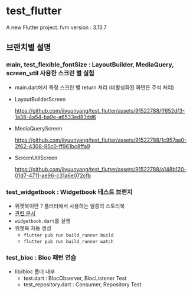 # test_flutter

A new Flutter project.
fvm version : 3.13.7

## 브랜치별 설명
### main, test_flexible_fontSize : LayoutBuilder, MediaQuery, screen_util 사용한 스크린 별 실험
- main.dart에서 특정 스크린 별 return 처리 (비활성화된 화면은 주석 처리)
- LayoutBuilderScreen

  https://github.com/jiyuunyang/test_flutter/assets/91522788/ff652df3-1a38-4a54-ba9e-a6533ed83dd6

- MediaQueryScreen

  https://github.com/jiyuunyang/test_flutter/assets/91522788/1c957aa0-2f62-4308-95c0-ff961bc8ffa9

- ScreenUtilScreen

  https://github.com/jiyuunyang/test_flutter/assets/91522788/a148b120-01d7-4711-ae96-c31a6e072cfb


### test_widgetbook : Widgetbook 테스트 브랜치 
- 위젯북이란 ? 플러터에서 사용하는 일종의 스토리북
- [관련 문서](https://docs.widgetbook.io/)
- `widgetbook.dart`를 실행
- 위젯북 자동 생성
  - `flutter pub run build_runner build`
  - `flutter pub run build_runner watch`

### test_bloc : Bloc 패턴 연습
- lib/bloc 폴더 내부
  - test.dart : BlocObserver, BlocListener Test
  - test_repository.dart : Consumer, Repository Test
